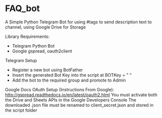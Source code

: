 # FAQ_bot
A Simple Python Telegram Bot for using #tags to send description text to channel, using Google Drive for Storage

Library Requirements:
  - Telegram Python Bot
  - Google gspread, oauth2client

Telegram Setup
  - Register a new bot using BotFather
  - Insert the generated Bot Key into the script at BOTKey = " "
  - Add the bot to the required group and promote to Admin
  
Google Docs OAuth Setup (Instructions From Google):
  http://gspread.readthedocs.io/en/latest/oauth2.html
  You must activate both the Drive and Sheets APIs in the Google Developers Console
  The downloaded .json file must be renamed to client_secret.json and stored in the script folder
